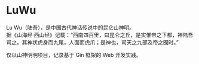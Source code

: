 # LuWu
Lu Wu（陆吾），是中国古代神话传说中的昆仑山神明。  
据《山海经·西山经》记载：“西南四百里，曰昆仑之丘，是实惟帝之下都，神陆吾司之。其神状虎身而九尾，人面而虎爪；是神也，司天之九部及帝之囿时。”  

仅以山神明明项目，记录基于 Gin 框架的 Web 开发实践。
